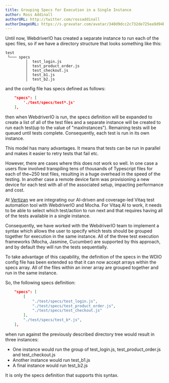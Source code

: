 ```yaml
---
title: Grouping Specs for Execution in a Single Instance
author: Ross Addinall
authorURL: http://twitter.com/rossaddinall
authorImageURL: https://s.gravatar.com/avatar/340d9dcc2c732de725ea9d94bdfcfe82?s=80
---
```


Until now, WebdriverIO has created a separate instance to run each of the spec files, so if we have a directory structure that looks something like this:

```
test
 └─── specs
         │  test_login.js
         │  test_product_order.js
         │  test_checkout.js
         │  test_b1.js
         │  test_b2.js
```
and the config file has specs defined as follows:

```json
    "specs": [
        './test/specs/test*.js'
    ],
```
then when WebdriverIO is run, the specs definition will be expanded to create a list of all of the test files and a separate instance will be created to run each test(up to the value of "maxInstances").  Remaining tests will be queued until tests complete.  Consequently, each test is run in its own instance.

This model has many advantages.  It means that tests can be run in parallel and makes it easier to retry tests that fail etc.

However, there are cases where this does not work so well.  In one case a users flow involved transpiling tens of thousands of Typescript files for each of the~250 test files, resulting in a huge overhead in the speed of the testing.  In another case a remote device farm was provisioning a new device for each test with all of the associated setup, impacting performance and cost.

At [Vertizan](https://www.vitaq.io) we are integrating our AI-driven and coverage-led Vitaq test automation tool with WebdriverIO and Mocha. For Vitaq AI to work, it needs to be able to select which test/action to run next and that requires having all of the tests available in a single instance.

Consequently, we have worked with the WebdriverIO team to implement a syntax which allows the user to specify which tests should be grouped together for execution in the same instance.  All of the three test execution frameworks (Mocha, Jasmine, Cucumber) are supported by this approach, and by default they will run the tests sequentially.

To take advantage of this capability, the definition of the specs in the WDIO config file has been extended so that it can now accept arrays within the specs array. All of the files within an inner array are grouped together and run in the same instance.

So, the following specs definition:

```json
    "specs": [
        [
            "./test/specs/test_login.js",
            "./test/specs/test_product_order.js",
            "./test/specs/test_checkout.js"
        ],
        "./test/specs/test_b*.js",
    ],
```
when run against the previously described directory tree would result in three instances:
- One instance would run the group of test_login.js, test_product_order.js and test_checkout.js
- Another instance would run test_b1.js
- A final instance would run test_b2.js

It is only the specs definition that supports this syntax.
